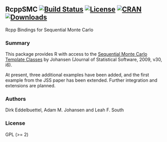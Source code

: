## RcppSMC [![Build Status](https://travis-ci.org/eddelbuettel/rcppsmc.svg)](https://travis-ci.org/eddelbuettel/rcppsmc) [![License](http://img.shields.io/badge/license-GPL%20%28%3E=%202%29-brightgreen.svg?style=flat)](http://www.gnu.org/licenses/gpl-2.0.html) [![CRAN](http://www.r-pkg.org/badges/version/RcppSMC)](https://cran.r-project.org/package=RcppSMC) [![Downloads](http://cranlogs.r-pkg.org/badges/RcppSMC?color=brightgreen)](http://www.r-pkg.org/pkg/RcppSMC)

Rcpp Bindings for Sequential Monte Carlo

### Summary

This package provides R with access to the 
[Sequential Monte Carlo Template Classes](https://www.jstatsoft.org/article/view/v030i06/‎) 
by Johansen (Journal of Statistical Software, 2009, v30, i6).

At present, three additional examples have been added, and the first 
example from the JSS paper has been extended. Further integration 
and extensions are planned.

### Authors

Dirk Eddelbuettel, Adam M. Johansen and Leah F. South

### License

GPL (>= 2)
